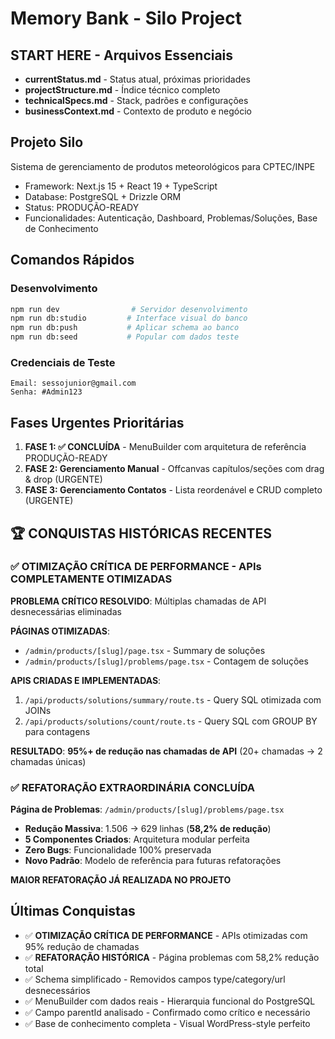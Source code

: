 # Memory Bank - Silo Project

## START HERE - Arquivos Essenciais

- **currentStatus.md** - Status atual, próximas prioridades
- **projectStructure.md** - Índice técnico completo
- **technicalSpecs.md** - Stack, padrões e configurações
- **businessContext.md** - Contexto de produto e negócio

## Projeto Silo

Sistema de gerenciamento de produtos meteorológicos para CPTEC/INPE

- Framework: Next.js 15 + React 19 + TypeScript
- Database: PostgreSQL + Drizzle ORM
- Status: PRODUÇÃO-READY
- Funcionalidades: Autenticação, Dashboard, Problemas/Soluções, Base de Conhecimento

## Comandos Rápidos

### Desenvolvimento

```bash
npm run dev                # Servidor desenvolvimento
npm run db:studio         # Interface visual do banco
npm run db:push           # Aplicar schema ao banco
npm run db:seed           # Popular com dados teste
```

### Credenciais de Teste

```
Email: sessojunior@gmail.com
Senha: #Admin123
```

## Fases Urgentes Prioritárias

1. **FASE 1: ✅ CONCLUÍDA** - MenuBuilder com arquitetura de referência PRODUÇÃO-READY
2. **FASE 2: Gerenciamento Manual** - Offcanvas capítulos/seções com drag & drop (URGENTE)
3. **FASE 3: Gerenciamento Contatos** - Lista reordenável e CRUD completo (URGENTE)

## 🏆 CONQUISTAS HISTÓRICAS RECENTES

### ✅ OTIMIZAÇÃO CRÍTICA DE PERFORMANCE - APIs COMPLETAMENTE OTIMIZADAS

**PROBLEMA CRÍTICO RESOLVIDO**: Múltiplas chamadas de API desnecessárias eliminadas

**PÁGINAS OTIMIZADAS**:

- `/admin/products/[slug]/page.tsx` - Summary de soluções
- `/admin/products/[slug]/problems/page.tsx` - Contagem de soluções

**APIS CRIADAS E IMPLEMENTADAS**:

1. `/api/products/solutions/summary/route.ts` - Query SQL otimizada com JOINs
2. `/api/products/solutions/count/route.ts` - Query SQL com GROUP BY para contagens

**RESULTADO**: **95%+ de redução nas chamadas de API** (20+ chamadas → 2 chamadas únicas)

### ✅ REFATORAÇÃO EXTRAORDINÁRIA CONCLUÍDA

**Página de Problemas**: `/admin/products/[slug]/problems/page.tsx`

- **Redução Massiva**: 1.506 → 629 linhas (**58,2% de redução**)
- **5 Componentes Criados**: Arquitetura modular perfeita
- **Zero Bugs**: Funcionalidade 100% preservada
- **Novo Padrão**: Modelo de referência para futuras refatorações

**MAIOR REFATORAÇÃO JÁ REALIZADA NO PROJETO**

## Últimas Conquistas

- ✅ **OTIMIZAÇÃO CRÍTICA DE PERFORMANCE** - APIs otimizadas com 95% redução de chamadas
- ✅ **REFATORAÇÃO HISTÓRICA** - Página problemas com 58,2% redução total
- ✅ Schema simplificado - Removidos campos type/category/url desnecessários
- ✅ MenuBuilder com dados reais - Hierarquia funcional do PostgreSQL
- ✅ Campo parentId analisado - Confirmado como crítico e necessário
- ✅ Base de conhecimento completa - Visual WordPress-style perfeito
